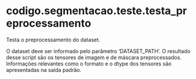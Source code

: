 <a id="module-codigo.segmentacao.teste.testa_preprocessamento"></a>

<a id="codigo-segmentacao-teste-testa-preprocessamento"></a>

# codigo.segmentacao.teste.testa_preprocessamento

Testa o preprocessamento do dataset.

O dataset deve ser informado pelo parâmetro ‘DATASET_PATH’.
O resultado desse script são os tensores de imagem e de máscara preprocessados.
Informações relevantes como o formato e o dtype dos tensores são apresentadas na saída padrão.
